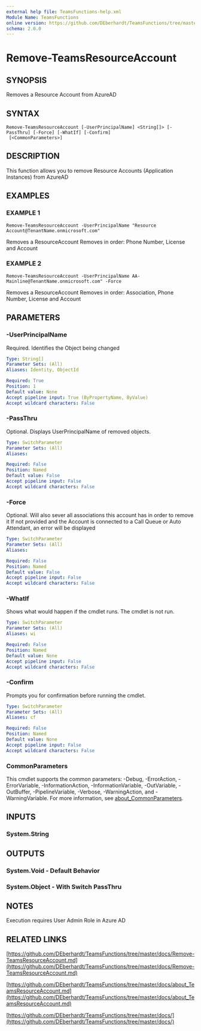 ```yaml
---
external help file: TeamsFunctions-help.xml
Module Name: TeamsFunctions
online version: https://github.com/DEberhardt/TeamsFunctions/tree/master/docs/Remove-TeamsResourceAccount.md
schema: 2.0.0
---
```


# Remove-TeamsResourceAccount

## SYNOPSIS
Removes a Resource Account from AzureAD

## SYNTAX

```
Remove-TeamsResourceAccount [-UserPrincipalName] <String[]> [-PassThru] [-Force] [-WhatIf] [-Confirm]
 [<CommonParameters>]
```

## DESCRIPTION
This function allows you to remove Resource Accounts (Application Instances) from AzureAD

## EXAMPLES

### EXAMPLE 1
```
Remove-TeamsResourceAccount -UserPrincipalName "Resource Account@TenantName.onmicrosoft.com"
```

Removes a ResourceAccount
Removes in order: Phone Number, License and Account

### EXAMPLE 2
```
Remove-TeamsResourceAccount -UserPrincipalName AA-Mainline@TenantName.onmicrosoft.com" -Force
```

Removes a ResourceAccount
Removes in order: Association, Phone Number, License and Account

## PARAMETERS

### -UserPrincipalName
Required.
Identifies the Object being changed

```yaml
Type: String[]
Parameter Sets: (All)
Aliases: Identity, ObjectId

Required: True
Position: 1
Default value: None
Accept pipeline input: True (ByPropertyName, ByValue)
Accept wildcard characters: False
```

### -PassThru
Optional.
Displays UserPrincipalName of removed objects.

```yaml
Type: SwitchParameter
Parameter Sets: (All)
Aliases:

Required: False
Position: Named
Default value: False
Accept pipeline input: False
Accept wildcard characters: False
```

### -Force
Optional.
Will also sever all associations this account has in order to remove it
If not provided and the Account is connected to a Call Queue or Auto Attendant, an error will be displayed

```yaml
Type: SwitchParameter
Parameter Sets: (All)
Aliases:

Required: False
Position: Named
Default value: False
Accept pipeline input: False
Accept wildcard characters: False
```

### -WhatIf
Shows what would happen if the cmdlet runs.
The cmdlet is not run.

```yaml
Type: SwitchParameter
Parameter Sets: (All)
Aliases: wi

Required: False
Position: Named
Default value: None
Accept pipeline input: False
Accept wildcard characters: False
```

### -Confirm
Prompts you for confirmation before running the cmdlet.

```yaml
Type: SwitchParameter
Parameter Sets: (All)
Aliases: cf

Required: False
Position: Named
Default value: None
Accept pipeline input: False
Accept wildcard characters: False
```

### CommonParameters
This cmdlet supports the common parameters: -Debug, -ErrorAction, -ErrorVariable, -InformationAction, -InformationVariable, -OutVariable, -OutBuffer, -PipelineVariable, -Verbose, -WarningAction, and -WarningVariable. For more information, see [about_CommonParameters](http://go.microsoft.com/fwlink/?LinkID=113216).

## INPUTS

### System.String
## OUTPUTS

### System.Void - Default Behavior
### System.Object - With Switch PassThru
## NOTES
Execution requires User Admin Role in Azure AD

## RELATED LINKS

[https://github.com/DEberhardt/TeamsFunctions/tree/master/docs/Remove-TeamsResourceAccount.md](https://github.com/DEberhardt/TeamsFunctions/tree/master/docs/Remove-TeamsResourceAccount.md)

[https://github.com/DEberhardt/TeamsFunctions/tree/master/docs/about_TeamsResourceAccount.md](https://github.com/DEberhardt/TeamsFunctions/tree/master/docs/about_TeamsResourceAccount.md)

[https://github.com/DEberhardt/TeamsFunctions/tree/master/docs/](https://github.com/DEberhardt/TeamsFunctions/tree/master/docs/)

